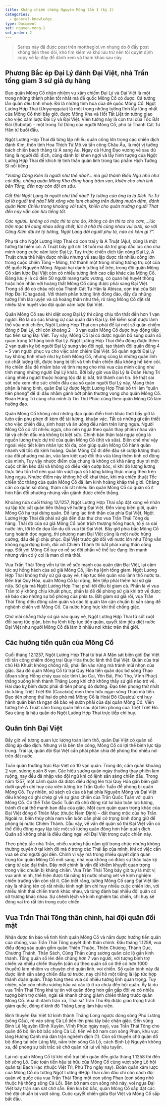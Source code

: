 ```yaml
---
title: Kháng chiến chống Nguyên Mông lần 1 (kỳ 2)
categories:
  - general-knowledge
type: Document
set: nguyen-mong-1
set_order: 2
---
```


> Series này đã được post trên motthegioi.vn nhưng do ở đấy post không tiện theo dõi, khó tìm kiếm và khó lưu trữ nên tôi quyết định copy về lại đây để dành xem và tham khảo sau này.

## Phương Bắc ép Đại Lý đánh Đại Việt, nhà Trần tống giam 3 sứ giả dụ hàng

Đạo quân Mông Cổ nhận nhiệm vụ xâm chiếm Đại Lý và Đại Việt là một trong những thành phần tốt nhất mà đế quốc Mông Cổ có được. Cả tướng lẫn quân đều tinh nhuệ. Đó là những tinh hoa của đế quốc Mông Cổ. Ngột Lương Hợp Thai (Uriyangqatai) là một trong những tướng lĩnh lẫy lừng nhất của Mông Cổ thời bấy giờ, được Mông Kha và Hốt Tất Liệt tin tưởng giao cho việc xâm lược Đại Lý và Đại Việt. Viên tướng này là con trai của Tốc Bất Đài (Subotai) – một trong Tứ Dũng của người Mông Cổ, phó tá Thành Cát Tư Hãn từ buổi đầu.

Ngột Lương Hợp Thai đã từng lập nhiều quân công lớn trong các chiến dịch đánh Kim, thôn tính Hoa Thích Tử Mô và tấn công Châu Âu, là một vị tướng bách chiến bách thắng từ Á sang Âu. Ngay cả Hưng Đạo vương về sau dù từng là người đối địch, cũng dành lời khen ngợi và lấy hình tượng của Ngột Lương Hợp Thai để khích lệ tinh thần quân lính trong tác phẩm Hịch Tướng Sĩ nổi tiếng :

*“Vương Công Kiên là người như thế nào?… mà giữ thành Điếu Ngư nhỏ như cái đấu, chống quân Mông Kha đông hàng trăm vạn, khiên cho sinh linh bên Tống, đến nay còn đội ơn sâu.*

*Cốt Đãi Ngột Lang là người như thế nào? Tỳ tướng của ông ta là Xích Tu Tư lại là người thế nào? Mà xông vào lam chướng trên đường muôn dặm, đánh quân Nam Chiếu trong khoảng vài tuần, khiến cho quân trưởng người Thát đến nay vẫn còn lưu tiếng tốt.*

*Các ngươi…không có mặc thì ta cho áo, không có ăn thì ta cho cơm,…lúc trận mạc thì cùng nhau sống chết, lúc ở nhà thì cùng nhau vui cười, so với Công Kiên đãi kẻ tỳ tướng, Ngột Lang đãi người phụ tá, nào có kém gì ?”.*

Phụ tá cho Ngột Lương Hợp Thai có con trai y là A Truật (Aju), cũng là một tướng tài hiếm có. A Truật bấy giờ chỉ 18 tuổi mà đã trợ giúp đắc lực cho cha mình trong cuộc xâm lược Đại Lý. Tuy trước chiến dịch tấn công Đại Lý, A Truật chưa thể hiện được nhiều nhưng về sau lập được rất nhiều công lớn trong cuộc chiến Tống – Mông, trở thành một trong những tướng trụ cột của đế quốc Nguyên Mông. Ngoài hai danh tướng kể trên, trong đội quân Mông Cổ xâm lược Đại Việt còn có nhiều tướng lĩnh cao cấp khác của Mông Cổ. Đáng lưu ý là có đến 50 người mang tước vương, có quan hệ huyết thống hoặc hôn nhân với hoàng thất Mông Cổ cũng được phái sang Đại Việt. Trong số đó có cháu nội của Thành Cát Tư Hãn là Abisca, con trai của Sát Hợp Đài (Chagadai). Với thành phần tướng lĩnh đông đảo, đầy đủ những tướng lĩnh lão luyện và cả hoàng thân như thế, rõ ràng Mông Cổ đặt rất nhiều tâm huyết vào đội quân xâm lược Đại Việt.

Quân Mông Cổ sau khi diệt xong Đại Lý thì cũng chịu tổn thất đến hơn 1 vạn người. Đó là do sức kháng cự của quân dân Đại Lý. Để kiểm soát được lãnh thổ vừa mới chiếm, Ngột Lương Hợp Thai còn phải để lại một số quân chiếm đóng ở Đại Lý, chỉ còn khoảng 2 – 3 vạn quân Mông Cổ được huy động tiếp tục tiến sang Đại Việt. Tuy vậy, Mông Cổ lại có được nguồn bổ sung quân số quan trọng từ hàng binh Đại Lý. Ngột Lương Hợp Thai điều động được thêm 2 vạn quân kỵ bộ người Đại Lý sung vào đội ngũ, tạo thành đội quân đông 4 – 5 vạn người phục vụ cho việc xâm chiếm Đại Việt. Số quân người Đại Lý tuy không tinh nhuệ như kỵ binh Mông Cổ, nhưng cũng là những quân lính có chất lượng tốt, được trang bị tốt và tinh thần chiến đấu không hề kém cỏi. Họ chiến đấu để nhằm bảo vệ tính mạng cho nhà vua của mình cũng như tính mạng những người Đại Lý khác. Bởi bấy giờ vua Đại Lý là Đoàn Hưng Trí cùng nhiều người thuộc hoàng tộc đã bị bắt, trở thành con tin. Sẽ thật sai sót nếu xem nhẹ sức chiến đấu của số quân người Đại Lý này. Mang thân phận là hàng binh, quân Đại Lý được Ngột Lương Hợp Thai bố trí làm “quân tiên phong” để đi đầu nhằm gánh bớt phần thương vong cho quân Mông Cổ. Đoàn Hưng Trí cùng chú mình là Tín Thư Phúc cũng theo quân Mông Cổ làm hướng đạo.

Quân Mông Cổ không như những đạo quân điển hình khác thời bấy giờ là luôn cần phu phen đi kèm để tải lương, khuân vác. Tất cả những gì cần thiết cho việc chiến đấu, sinh hoạt và ăn uống đều nằm trên lưng ngựa. Người Mông Cổ có rất nhiều ngựa, cho nên ngựa theo quân thay phiên nhau vận tải và chiến đấu mà không bị kiệt sức. Chính bản thân loài ngựa cũng là nguồn lương thực dự trữ của quân Mông Cổ (thịt và sữa). Biên chế như vậy ngoài việc tiết kiệm nhân lực tối đa, còn giúp quân Mông Cổ hành quân nhanh với tốc độ kinh hoàng. Quân Mông Cổ đi đến đâu sẽ cướp lương thực của đối phương mà ăn, vừa làm kiệt quệ đối thủ vừa tăng thêm tính cơ động của mình. Tuy vậy nhược điểm của chúng là không có khả năng duy trì một cuộc chiến kéo dài và không có điều kiện cướp bóc, vì khi đó lượng lương thực tiêu tốn trở nên quá lớn vượt quá số lượng lương thực mang theo trên lưng ngựa. Nhược điểm này không hề dễ khai thác, khi mà chiến thuật Tốc chiến tốc thắng của quân Mông Cổ đã làm kinh hoàng khắp thế giới. Chẳng cần có quân số đông, thậm chí rất nhiều lần quân Mông Cổ có quân số ít hơn hẳn đối phương nhưng vẫn giành được chiến thắng.

Khoảng nửa cuối tháng 12/1257, Ngột Lương Hợp Thai sắp đặt xong về nhân sự lập tức cất quân tiến thẳng về hướng Đại Việt. Đến vùng biên giới, quân Mông Cổ hạ trại dừng quân. Để lung lạc tinh thần của phía Đại Việt, Ngột Lương Hợp Thai đã phái sứ giả đến đưa thư cho vua Trần Thái Tông dụ hàng. Thái độ của sứ giả Mông Cổ luôn trịch thượng hống hách, tỏ ý ra oai nước lớn, lời lẽ đe dọa lẫn dụ dỗ vua tôi Đại Việt. Bấy giờ phía bắc Mông Cổ tung hoành dọc ngang, thì phương nam Đại Việt cũng là một nước hùng cường, đâu dễ gì chịu phục. Đại Việt trước giờ đối với nước lớn như Tống vẫn không ngại động binh, đối với Chiêm Thành thì bắt phải xưng thần cống nạp. Đối với Mông Cổ tuy có nể sợ đôi phần về thế lực đang lên mạnh nhưng vẫn có ý coi là man di mà thôi.

Vua Trần Thái Tông vốn tự tin về sức mạnh của quân dân Đại Việt, lại căm tức sự hống hách của sứ giả Mông Cổ, liền hạ lệnh tống giam. Ngột Lương Hợp Thai không thấy sứ giả quay về, tiếp tục tiến quân vào lãnh thổ nước ta. Đến trại Quy Hóa, quân Mông Cổ lại dừng, liên tiếp phái thêm hai sứ giả nữa. Sứ giả mà Ngột Lương Hợp Thai phái tới đều bị giam cả. Phần là vì vua Trần tỏ ý không chịu khuất phục, phần là để đề phòng sứ giả khi trở về được sẽ báo cáo những sự bố phòng của phía ta. Bắt giam sứ giả rồi, vua Trần Thái Tông điều động cấm quân và các lộ quân lân cận chuẩn bị sẵn sàng để nghênh chiến với Mông Cổ. Cả nước hừng hực khí thế chống giặc.

Chờ mãi chẳng thấy sứ giả nào quay về, Ngột Lương Hợp Thai từ sốt ruột đổi sang tức giận, bèn hạ lệnh tiếp tục tiến quân, quyết tâm tiêu diệt nước Đại Việt như người Mông Cổ đã làm ở nhiều nơi khác trên thế giới.

## Các hướng tiến quân của Mông Cổ

Cuối tháng 12.1257, Ngột Lương Hợp Thai từ trại A Mân sát biên giới Đại Việt rồi tấn công chiếm đóng trại Quy Hóa thuộc lãnh thổ Đại Việt. Quân của trại chủ Hà Khuất không chống nổi, phải lẫn vào rừng mà tránh mũi nhọn của giặc. Sau đó quân Mông Cổ từ trại Quy Hóa tiến quân dọc bờ sông Thao (đoạn sông Hồng chảy qua các tỉnh Lào Cai, Yên Bái, Phú Thọ, Vĩnh Phúc) thẳng xuống kinh thành Thăng Long khi chờ không thấy sứ giả nào trở về. Hai đạo kỵ binh được phái đi tiên phong dò đường. Đạo tiên phong thứ nhất do tướng Triệt Triệt Đô (Cacakdu) men theo hữu ngạn sông Thao mà tiến. Đạo tiên phong thứ hai do phò mã Mông Cổ là Hoài Đô (Quaidu) chỉ huy hành quân bên tả ngạn để bảo vệ sườn phải của đại quân Mông Cổ. Viên tướng trẻ A Truật cầm trung quân tiến sau đội tiên phong của Triệt Triệt Đô. Sau cùng là hậu quân do Ngột Lương Hợp Thai trực tiếp chỉ huy.

## Quân tình Đại Việt

Bấy giờ về tương quan lực lượng toàn lãnh thổ, quân Đại Việt có quân số đông áp đảo địch. Nhưng vì là bên tấn công, Mông Cổ có lợi thế binh lực tập trung. Trái lại, quân đội Đại Việt cần phải phân chia để phòng thủ nhiều nơi trên đất nước.

Toàn quân thường trực Đại Việt có 10 vạn quân. Trong đó, cấm quân khoảng 2 vạn, sương quân 8 vạn. Các hiệu sương quân ngày thường thay phiên làm ruộng, nay đều đã nhập vào đội ngũ khi có lệnh sẵn sàng chiến đấu. Trong năm 1257, một cánh quân đã được điều động lên trại Quy Hóa gần biên giới dưới quyền chỉ huy của viên tướng trẻ Trần Quốc Tuấn để phòng bị quân Mông Cổ. Tuy nhiên, sử sách cũ của cả hai phía Nguyên Mông và Đại Việt đều không có ghi chép gì về sự giao chiến của Trần Quốc Tuấn với quân Mông Cổ. Có thể Trần Quốc Tuấn đã chủ động rút lui bảo toàn lực lượng, tránh đi cái thế mạnh ban đầu của giặc. Một cụm quân quan trọng khác của Đại Việt đóng ở Thiên Mạc (thuộc Nam Định) – đất thang mộc của họ Trần. Ngoài ra, biên thùy phía nam vẫn luôn cần phải có trọng binh đóng giữ để phòng bị nước Chiêm Thành. Dẫu vậy, về vấn đề quân số thì Đại Việt vẫn có thể điều động ngay lập tức một số lượng quân đông hơn hẳn quân địch. Quân số không phải là điều đáng ngại với Đại Việt trong cuộc chiến này.

Theo phép tắc nhà Trần, nhiều vương hầu nắm giữ trọng chức nhưng không thường xuyên ở tại kinh đô mà ở trong các Thái ấp của mình, khi có việc cần vua sẽ cho người gọi đến. Chính vì vậy mà trong nhiều quyết định quan trọng lúc quân Mông Cổ mới sang, nhà vua không có được sự thảo luận kỹ càng từ các đại thần. Đây mới chính là vấn đề khiếm khuyết quan trọng trong việc chuẩn bị kháng chiến. Vua Trần Thái Tông bấy giờ tuy là một vị vua anh minh, thể hiện được tài năng trị nước nhưng xét về kinh nghiệm chiến trường vẫn còn rất ít. Cần biết rằng, tướng Mông Cổ sang Đại Việt lần này là những tên có rất nhiều kinh nghiệm chỉ huy nhiều cuộc chiến lớn, với nhiều hình thái chiến tranh khác nhau, và từng đánh bại nhiều đội quân có sở trường khác nhau. Sự chênh lệch về kinh nghiệm tác chiến, chỉ huy sẽ đóng vai trò rất lớn trong cuộc chiến.

## Vua Trần Thái Tông thân chinh, hai đội quân đối mặt

Nhận được tin báo về tình hình quân Mông Cổ và nắm được hướng tiến quân của chúng, vua Trần Thái Tông quyết định thân chinh. Đầu tháng 1.1258, vua điều động sáu quân gồm quân Thiên Thuộc, Thiên Chương, Thánh Dực, Chương Thánh, Thần Sách, Củng Thần cùng sương quân các lộ gần kinh thành. Tổng quân số lên đến chừng hơn 7 vạn người, với tượng binh trợ chiến và nhiều chiến thuyền (căn cứ theo quân số có thể có hơn 1000 thuyền) làm nhiệm vụ chuyên chở quân lính, voi chiến. Số quân binh này đã được lệnh sẵn sàng chiến đấu từ trước, nay chỉ hô một tiếng là lập tức hợp thành đoàn quân. Tháp tùng theo vua có nhiều tướng lĩnh quan trọng. Tuy nhiên, vẫn còn nhiều vương hầu và các lộ ở xa chưa đến hội quân. Ấy là do vua Trần Thái Tông khá tự tin với quân đông hơn gần gấp đôi và có nhiều tượng binh trợ chiến, ngài sẽ nhanh chóng giành chiến thắng trước quân Mông Cổ. Vua đi đánh trận xa, Thái sư Trần Thủ Độ được giao trọng trách giám quốc, đóng ở kinh đô Thăng Long làm hậu viện.

Binh thuyền Đại Việt từ kinh thành Thăng Long ngược dòng sông Phú Lương (sông Cầu), rẽ vào sông Cà Lồ tiến lên phía tây bắc chặn giặc. Đến vùng Bình Lệ Nguyên (Bình Xuyên, Vĩnh Phúc ngày nay), vua Trần Thái Tông cho quân đổ bộ lên bờ bắc sông Cà Lồ, tiến về bờ nam con sông Phan, khu vực làng Hương Canh mà dàn trận nghênh địch (1). Còn số thuyền chở quân đổ bộ đóng tại bến Lãng Mỹ, nằm trên sông Cà Lồ, cách Bình Lệ Nguyên không xa, để phòng sự bất trắc sẽ chở quân rút lui về hậu tuyến.

Lại nói quân Mông Cổ từ khi nhổ trại tiến quân đến giữa tháng 1.1258 thì đến bờ sông Lô. Các toán tiền hậu tả hữu của Mông Cổ cùng vượt sông Lô hội quân tại Bạch Hạc (thuộc Việt Trì, Phú Thọ ngày nay). Đoàn quân xâm lược của Mông Cổ do tướng Ngột Lương 6Hợp Thai cầm đầu chỉ còn cách đội quân vệ quốc của vua Trần Thái Tông một con sông Phan (con sông nhỏ thuộc hệ thống sông Cà Lồ). Bên bờ nam con sông nhỏ này, voi ngựa Đại Việt bày trận san sát chờ sẵn. Bên kia bờ bắc, quân Mông Cổ sắp đặt các thê đội chuẩn bị vượt sông. Cuộc quyết chiến giữa Đại Việt và Mông Cổ sắp bắt đầu.